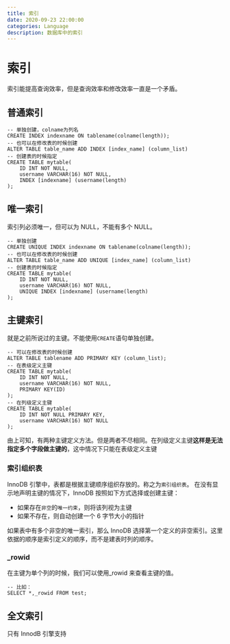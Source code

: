 ```yaml
---
title: 索引
date: 2020-09-23 22:00:00
categories: Language
description: 数据库中的索引
---
```


# 索引

索引能提高查询效率，但是查询效率和修改效率一直是一个矛盾。

## 普通索引

```mysql
-- 单独创建，colname为列名
CREATE INDEX indexname ON tablename(colname(length));
-- 也可以在修改表的时候创建
ALTER TABLE table_name ADD INDEX [index_name] (column_list)
-- 创建表的时候指定
CREATE TABLE mytable(
	ID INT NOT NULL,
    username VARCHAR(16) NOT NULL,
    INDEX [indexname] (username(length)
);
```

## 唯一索引

索引列必须唯一，但可以为 NULL，不能有多个 NULL。

```mysql
-- 单独创建
CREATE UNIQUE INDEX indexname ON tablename(colname(length));
-- 也可以在修改表的时候创建
ALTER TABLE table_name ADD UNIQUE [index_name] (column_list)
-- 创建表的时候指定
CREATE TABLE mytable(
	ID INT NOT NULL,
    username VARCHAR(16) NOT NULL,
    UNIQUE INDEX [indexname] (username(length)
);
```

## 主键索引

就是之前所说过的主键。不能使用`CREATE`语句单独创建。

```mysql
-- 可以在修改表的时候创建
ALTER TABLE tablename ADD PRIMARY KEY (column_list);
-- 在表级定义主键
CREATE TABLE mytable(
	ID INT NOT NULL,
    username VARCHAR(16) NOT NULL,
    PRIMARY KEY(ID)
);
-- 在列级定义主键
CREATE TABLE mytable(
	ID INT NOT NULL PRIMARY KEY,
    username VARCHAR(16) NOT NULL
);
```

由上可知，有两种主键定义方法。但是两者不尽相同。在列级定义主键**这样是无法指定多个字段做主键的**，这中情况下只能在表级定义主键

### 索引组织表

InnoDB 引擎中，表都是根据主键顺序组织存放的。称之为`索引组织表`。
在没有显示地声明主键的情况下，InnoDB 按照如下方式选择或创建主键：

- 如果存在`非空`的`唯一约束`，则将该列视为主键
- 如果不存在，则自动创建一个 6 字节大小的指针

如果表中有多个非空的唯一索引，那么 InnoDB 选择第一个定义的非空索引。这里依据的顺序是索引定义的顺序，而不是建表时列的顺序。

### \_rowid

在主键为单个列的时候，我们可以使用\_rowid 来查看主键的值。

```mysql
-- 比如：
SELECT *,_rowid FROM test;
```

## 全文索引

只有 InnodB 引擎支持
